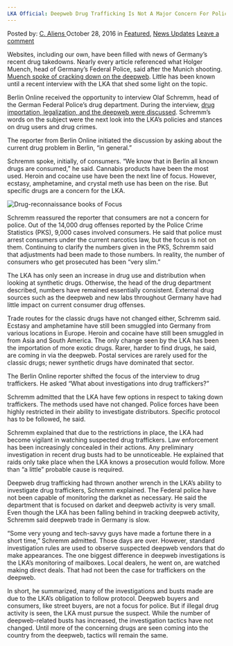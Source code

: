 ```yaml
---
LKA Official: Deepweb Drug Trafficking Is Not A Major Concern For Police
---
```

<article class="post-listing post-16142 post type-post status-publish format-standard has-post-thumbnail hentry  tag-concern tag-deepweb tag-drug tag-lka tag-major tag-official tag-police tag-trafficking">
    <div class="post-inner">
        <span>Posted by: <a href="https://www.deepdotweb.com/author/caliens/" title="">C. Aliens </a></span>
    <span>October 28, 2016</span>
    <span>in <a href="https://www.deepdotweb.com/category/deepdot-news/" rel="category tag">Featured</a>, <a href="https://www.deepdotweb.com/category/news-updates/" rel="category tag">News Updates</a></span>
    <span><a href="https://www.deepdotweb.com/2016/10/28/lka-official-deepweb-drug-trafficking-not-major-concern-police/#respond">Leave a comment</a></span>
    </p>
    <div class="clear"></div>
    <div class="entry">
    <p>Websites, including our own, have been filled with news of Germany’s recent drug takedowns. Nearly every article referenced what Holger Muench, head of Germany’s Federal Police, said after the Munich shooting. <a href="https://www.deepdotweb.com/2016/07/31/german-police-start-focusing-darknet-crimes-munich-shooting/">Muench spoke of cracking down on the deepweb</a>. Little has been known until a recent interview with the LKA that shed some light on the topic.</p>
    <p>Berlin Online received the opportunity to interview Olaf Schremm, head of the German Federal Police’s drug department. During the interview, <a href="https://www.berlinonline.de/magazin/interview/4003750-3344922-wenn-die-gesellschaft-coffeeshops-moecht.html">drug importation, legalization, and the deepweb were discussed</a>. Schremm’s words on the subject were the next look into the LKA’s policies and stances on drug users and drug crimes.</p>
    <p>The reporter from Berlin Online initiated the discussion by asking about the current drug problem in Berlin, “in general.”</p>
    <p>Schremm spoke, initially, of consumers. “We know that in Berlin all known drugs are consumed,” he said. Cannabis products have been the most used. Heroin and cocaine use have been the next line of focus. However, ecstasy, amphetamine, and crystal meth use has been on the rise. But specific drugs are a concern for the LKA.</p>
    <p><img class="wp-image-16143 aligncenter" src="https://www.deepdotweb.com/wp-content/uploads/2016/10/drug-reconnaissance-books-of-focus.jpeg" alt="Drug-reconnaissance books of Focus" srcset="https://www.deepdotweb.com/wp-content/uploads/2016/10/drug-reconnaissance-books-of-focus.jpeg 459w, https://www.deepdotweb.com/wp-content/uploads/2016/10/drug-reconnaissance-books-of-focus-300x210.jpeg 300w" sizes="(max-width: 459px) 100vw, 459px" /></p>
    <p>Schremm reassured the reporter that consumers are not a concern for police. Out of the 14,000 drug offenses reported by the Police Crime Statistics (PKS), 9,000 cases involved consumers. He said that police must arrest consumers under the current narcotics law, but the focus is not on them. Continuing to clarify the numbers given in the PKS, Schremm said that adjustments had been made to those numbers. In reality, the number of consumers who get prosecuted has been “very slim.”</p>
    <p>The LKA has only seen an increase in drug use and distribution when looking at synthetic drugs. Otherwise, the head of the drug department described, numbers have remained essentially consistent. External drug sources such as the deepweb and new labs throughout Germany have had little impact on current consumer drug offenses.</p>
    <p>Trade routes for the classic drugs have not changed either, Schremm said. Ecstasy and amphetamine have still been smuggled into Germany from various locations in Europe. Heroin and cocaine have still been smuggled in from Asia and South America. The only change seen by the LKA has been the importation of more exotic drugs. Rarer, harder to find drugs, he said, are coming in via the deepweb. Postal services are rarely used for the classic drugs; newer synthetic drugs have dominated that sector.</p>
    <p>The Berlin Online reporter shifted the focus of the interview to drug traffickers. He asked “What about investigations into drug traffickers?”</p>
    <p>Schremm admitted that the LKA have few options in respect to taking down traffickers. The methods used have not changed. Police forces have been highly restricted in their ability to investigate distributors. Specific protocol has to be followed, he said.</p>
    <p>Schremm explained that due to the restrictions in place, the LKA had become vigilant in watching suspected drug traffickers. Law enforcement has been increasingly concealed in their actions. Any preliminary investigation in recent drug busts had to be unnoticeable. He explained that raids only take place when the LKA knows a prosecution would follow. More than “a little” probable cause is required.</p>
    <p>Deepweb drug trafficking had thrown another wrench in the LKA’s ability to investigate drug traffickers, Schremm explained. The Federal police have not been capable of monitoring the darknet as necessary. He said the department that is focused on darket and deepweb activity is very small. Even though the LKA has been falling behind in tracking deepweb activity, Schremm said deepweb trade in Germany is slow.</p>
    <p>“Some very young and tech-savvy guys have made a fortune there in a short time,” Schremm admitted. Those days are over. However, standard investigation rules are used to observe suspected deepweb vendors that do make appearances. The one biggest difference in deepweb investigations is the LKA’s monitoring of mailboxes. Local dealers, he went on, are watched making direct deals. That had not been the case for traffickers on the deepweb.</p>
    <p>In short, he summarized, many of the investigations and busts made are due to the LKA’s obligation to follow protocol. Deepweb buyers and consumers, like street buyers, are not a focus for police. But if illegal drug activity is seen, the LKA must pursue the suspect. While the number of deepweb-related busts has increased, the investigation tactics have not changed. Until more of the concerning drugs are seen coming into the country from the deepweb, tactics will remain the same.</p>
    </div>
    <span style="display:none"><a href="https://www.deepdotweb.com/tag/concern/" rel="tag">concern</a> <a href="https://www.deepdotweb.com/tag/deepweb/" rel="tag">deepweb</a> <a href="https://www.deepdotweb.com/tag/drug/" rel="tag">drug</a> <a href="https://www.deepdotweb.com/tag/lka/" rel="tag">lka</a> <a href="https://www.deepdotweb.com/tag/major/" rel="tag">major</a> <a href="https://www.deepdotweb.com/tag/official/" rel="tag">official</a> <a href="https://www.deepdotweb.com/tag/police/" rel="tag">police</a> <a href="https://www.deepdotweb.com/tag/trafficking/" rel="tag">trafficking</a></span> <span style="display:none" class="updated">2016-10-28</span>
    <div style="display:none" class="vcard author" itemprop="author" itemscope itemtype="http://schema.org/Person"><strong class="fn" itemprop="name"><a href="https://www.deepdotweb.com/author/caliens/" title="Posts by C. Aliens" rel="author">C. Aliens</a></strong></div>
    </div>
</article>

